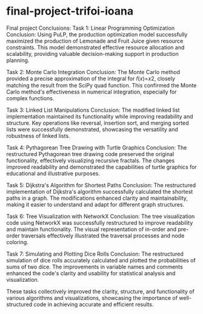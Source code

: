 # final-project-trifoi-ioana
 Final project
Conclusions: Task 1: Linear Programming Optimization Conclusion: Using PuLP, the production optimization model successfully maximized the production of Lemonade and Fruit Juice given resource constraints. This model demonstrated effective resource allocation and scalability, providing valuable decision-making support in production planning.

Task 2: Monte Carlo Integration Conclusion: The Monte Carlo method provided a precise approximation of the integral for 𝑓(𝑥)=𝑥2, closely matching the result from the SciPy quad function. This confirmed the Monte Carlo method's effectiveness in numerical integration, especially for complex functions.

Task 3: Linked List Manipulations Conclusion: The modified linked list implementation maintained its functionality while improving readability and structure. Key operations like reversal, insertion sort, and merging sorted lists were successfully demonstrated, showcasing the versatility and robustness of linked lists.

Task 4: Pythagorean Tree Drawing with Turtle Graphics Conclusion: The restructured Pythagorean tree drawing code preserved the original functionality, effectively visualizing recursive fractals. The changes improved readability and demonstrated the capabilities of turtle graphics for educational and illustrative purposes.

Task 5: Dijkstra's Algorithm for Shortest Paths Conclusion: The restructured implementation of Dijkstra's algorithm successfully calculated the shortest paths in a graph. The modifications enhanced clarity and maintainability, making it easier to understand and adapt for different graph structures.

Task 6: Tree Visualization with NetworkX Conclusion: The tree visualization code using NetworkX was successfully restructured to improve readability and maintain functionality. The visual representation of in-order and pre-order traversals effectively illustrated the traversal processes and node coloring.

Task 7: Simulating and Plotting Dice Rolls Conclusion: The restructured simulation of dice rolls accurately calculated and plotted the probabilities of sums of two dice. The improvements in variable names and comments enhanced the code's clarity and usability for statistical analysis and visualization.

These tasks collectively improved the clarity, structure, and functionality of various algorithms and visualizations, showcasing the importance of well-structured code in achieving accurate and efficient results.